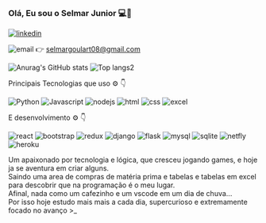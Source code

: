 
### Olá, Eu sou o Selmar Junior 💻🤙
[![linkedin](https://img.shields.io/badge/LinkedIn-0077B5?style=for-the-badge&logo=linkedin&logoColor=white)](https://www.linkedin.com/in/selmar-da-silveira-goulart-junior-1114b3219/)

![email](https://img.shields.io/badge/Gmail-D14836?style=for-the-badge&logo=gmail&logoColor=white) 👉 selmargoulart08@gmail.com


![Anurag's GitHub stats](https://github-readme-stats.vercel.app/api?username=selmargoulart08&show_icons=true&theme=chartreuse-dark)
![Top langs2](https://github-readme-stats.vercel.app/api/top-langs/?username=selmargoulart08&theme=blue-green)



Principais Tecnologias que uso ⚙️ 👇

![Python](https://img.shields.io/badge/Python-14354C?style=for-the-badge&logo=python&logoColor=white)
![Javascript](https://img.shields.io/badge/JavaScript-F7DF1E?style=for-the-badge&logo=javascript&logoColor=black)
![nodejs](https://img.shields.io/badge/Node.js-43853D?style=for-the-badge&logo=node.js&logoColor=white)
![html](https://img.shields.io/badge/HTML5-E34F26?style=for-the-badge&logo=html5&logoColor=white)
![css](https://img.shields.io/badge/CSS-239120?&style=for-the-badge&logo=css3&logoColor=white)
![excel](https://img.shields.io/badge/Microsoft_Excel-217346?style=for-the-badge&logo=microsoft-excel&logoColor=white)

E desenvolvimento ⚙️ 👇

![react](https://img.shields.io/badge/React-20232A?style=for-the-badge&logo=react&logoColor=61DAFB)
![bootstrap](https://img.shields.io/badge/Bootstrap-563D7C?style=for-the-badge&logo=bootstrap&logoColor=white)
![redux](https://img.shields.io/badge/Redux-593D88?style=for-the-badge&logo=redux&logoColor=white)
![django](https://img.shields.io/badge/Django-092E20?style=for-the-badge&logo=django&logoColor=white)
![flask](https://img.shields.io/badge/Flask-000000?style=for-the-badge&logo=flask&logoColor=white)
![mysql](https://img.shields.io/badge/MySQL-00000F?style=for-the-badge&logo=mysql&logoColor=white)
![sqlite](https://img.shields.io/badge/SQLite-07405E?style=for-the-badge&logo=sqlite&logoColor=white)
![netfly](https://img.shields.io/badge/Netlify-00C7B7?style=for-the-badge&logo=netlify&logoColor=white)
![heroku](https://img.shields.io/badge/Heroku-430098?style=for-the-badge&logo=heroku&logoColor=white)


<div>
  <p>Um apaixonado por tecnologia e lógica, que cresceu jogando games, e hoje ja se aventura em criar alguns.<br> Saindo uma area de compras de matéria prima e tabelas e tabelas em excel para descobrir que na programação é o meu lugar.<br>
  Afinal, nada como um cafezinho e um vscode em um dia de chuva...<br>
  Por isso hoje estudo mais mais a cada dia, supercurioso e extremamente focado  no avanço >_ </p>
  
</div>






